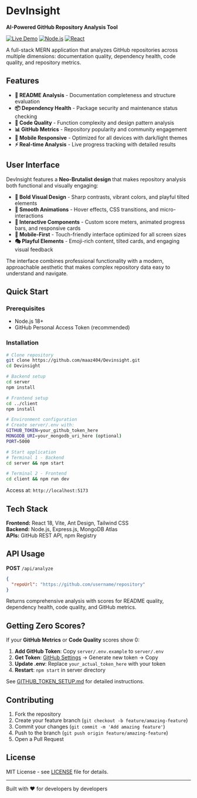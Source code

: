 # DevInsight 

**AI-Powered GitHub Repository Analysis Tool**

[![Live Demo](https://img.shields.io/badge/demo-live-brightgreen)](https://maaz404.github.io/Devinsight)
[![Node.js](https://img.shields.io/badge/Node.js-18.x-339933?style=flat&logo=node.js)](https://nodejs.org/)
[![React](https://img.shields.io/badge/React-18.x-61DAFB?style=flat&logo=react)](https://reactjs.org/)

A full-stack MERN application that analyzes GitHub repositories across multiple dimensions: documentation quality, dependency health, code quality, and repository metrics.

##  Features

- **📄 README Analysis** - Documentation completeness and structure evaluation
- **📦 Dependency Health** - Package security and maintenance status checking
- **🐛 Code Quality** - Function complexity and design pattern analysis
- **📊 GitHub Metrics** - Repository popularity and community engagement
- **📱 Mobile Responsive** - Optimized for all devices with dark/light themes
- **⚡ Real-time Analysis** - Live progress tracking with detailed results

##  User Interface

DevInsight features a **Neo-Brutalist design** that makes repository analysis both functional and visually engaging:

- **🎪 Bold Visual Design** - Sharp contrasts, vibrant colors, and playful tilted elements
- **💫 Smooth Animations** - Hover effects, CSS transitions, and micro-interactions
- **🎯 Interactive Components** - Custom score meters, animated progress bars, and responsive cards
- **📱 Mobile-First** - Touch-friendly interface optimized for all screen sizes
- **🎭 Playful Elements** - Emoji-rich content, tilted cards, and engaging visual feedback

The interface combines professional functionality with a modern, approachable aesthetic that makes complex repository data easy to understand and navigate.

##  Quick Start

### Prerequisites

- Node.js 18+
- GitHub Personal Access Token (recommended)

### Installation

```bash
# Clone repository
git clone https://github.com/maaz404/Devinsight.git
cd Devinsight

# Backend setup
cd server
npm install

# Frontend setup
cd ../client
npm install

# Environment configuration
# Create server/.env with:
GITHUB_TOKEN=your_github_token_here
MONGODB_URI=your_mongodb_uri_here (optional)
PORT=5000

# Start application
# Terminal 1 - Backend
cd server && npm start

# Terminal 2 - Frontend
cd client && npm run dev
```

Access at: `http://localhost:5173`

##  Tech Stack

**Frontend:** React 18, Vite, Ant Design, Tailwind CSS  
**Backend:** Node.js, Express.js, MongoDB Atlas  
**APIs:** GitHub REST API, npm Registry

##  API Usage

**POST** `/api/analyze`

```json
{
  "repoUrl": "https://github.com/username/repository"
}
```

Returns comprehensive analysis with scores for README quality, dependency health, code quality, and GitHub metrics.

##  Getting Zero Scores?

If your **GitHub Metrics** or **Code Quality** scores show 0:

1. **Add GitHub Token**: Copy `server/.env.example` to `server/.env`
2. **Get Token**: [GitHub Settings](https://github.com/settings/tokens) → Generate new token → Copy
3. **Update .env**: Replace `your_actual_token_here` with your token
4. **Restart**: `npm start` in server directory

See [GITHUB_TOKEN_SETUP.md](GITHUB_TOKEN_SETUP.md) for detailed instructions.

##  Contributing

1. Fork the repository
2. Create your feature branch (`git checkout -b feature/amazing-feature`)
3. Commit your changes (`git commit -m 'Add amazing feature'`)
4. Push to the branch (`git push origin feature/amazing-feature`)
5. Open a Pull Request

##  License

MIT License - see [LICENSE](LICENSE) file for details.

---

Built with ❤️ for developers by developers
